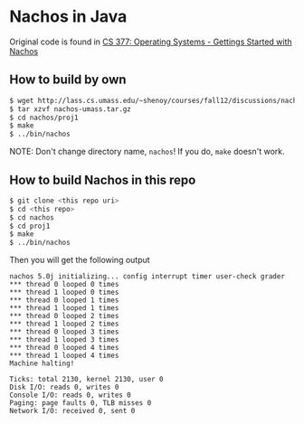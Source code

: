 # Nachos in Java

Original code is found in [CS 377: Operating Systems - Gettings Started with Nachos](http://lass.cs.umass.edu/~shenoy/courses/fall12/discussions/nachos/)


## How to build by own

```bash
$ wget http://lass.cs.umass.edu/~shenoy/courses/fall12/discussions/nachos/nachos-umass.tar.gz
$ tar xzvf nachos-umass.tar.gz 
$ cd nachos/proj1 
$ make 
$ ../bin/nachos 
```

NOTE: Don't change directory name, `nachos`! If you do, `make` doesn't work.

## How to build Nachos in this repo

```bash
$ git clone <this repo uri>
$ cd <this repo>
$ cd nachos
$ cd proj1
$ make 
$ ../bin/nachos 
```

Then you will get the following output

```
nachos 5.0j initializing... config interrupt timer user-check grader
*** thread 0 looped 0 times
*** thread 1 looped 0 times
*** thread 0 looped 1 times
*** thread 1 looped 1 times
*** thread 0 looped 2 times
*** thread 1 looped 2 times
*** thread 0 looped 3 times
*** thread 1 looped 3 times
*** thread 0 looped 4 times
*** thread 1 looped 4 times
Machine halting!

Ticks: total 2130, kernel 2130, user 0
Disk I/O: reads 0, writes 0
Console I/O: reads 0, writes 0
Paging: page faults 0, TLB misses 0
Network I/O: received 0, sent 0

```